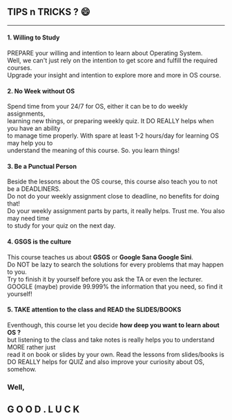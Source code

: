 ## TIPS n TRICKS ? :smile:   
 
---  
#### 1. Willing to Study  
PREPARE your willing and intention to learn about Operating System.   
Well, we can't just rely on the intention to get score and fulfill the required courses.  
Upgrade your insight and intention to explore more and more in OS course.  
  
#### 2. No Week without OS  
Spend time from your 24/7 for OS, either it can be to do weekly assignments,  
learning new things, or preparing weekly quiz. It DO REALLY helps when you have an ability  
to manage time properly. With spare at least 1-2 hours/day for learning OS may help you to  
understand the meaning of this course. So. you learn things!  
  
#### 3. Be a Punctual Person  
Beside the lessons about the OS course, this course also teach you to not be a DEADLINERS.  
Do not do your weekly assignment close to deadline, no benefits for doing that!  
Do your weekly assignment parts by parts, it really helps. Trust me. You also may need time  
to study for your quiz on the next day.  
  
#### 4. GSGS is the culture  
This course teaches us about **GSGS** or **Google Sana Google Sini**.  
Do NOT be lazy to search the solutions for every problems that may happen to you.  
Try to finish it by yourself before you ask the TA or even the lecturer.  
GOOGLE (maybe) provide 99.999% the information that you need, so find it yourself!  
  
#### 5. TAKE attention to the class and READ the SLIDES/BOOKS  
Eventhough, this course let you decide **how deep you want to learn about OS ?**  
but listening to the class and take notes is really helps you to understand MORE rather just  
read it on book or slides by your own. Read the lessons from slides/books is  
DO REALLY helps for QUIZ and also improve your curiosity about OS, somehow.  
  
### Well,  
## G O O D . L U C K 

